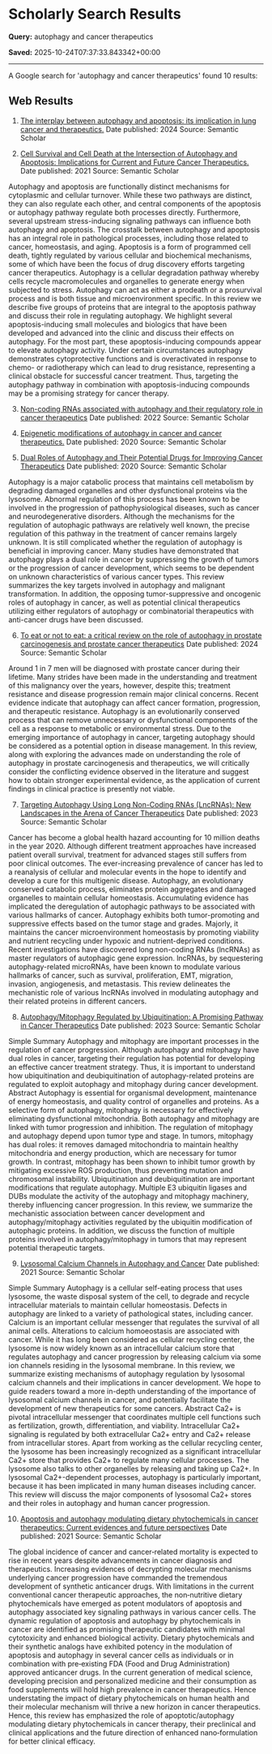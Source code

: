# Scholarly Search Results

**Query:** autophagy and cancer therapeutics

**Saved:** 2025-10-24T07:37:33.843342+00:00

---

A Google search for 'autophagy and cancer therapeutics' found 10 results:

## Web Results
1. [The interplay between autophagy and apoptosis: its implication in lung cancer and therapeutics.](https://www.semanticscholar.org/paper/23aaff07549d9dc9b9544f2cb170ec4ccb3da35e)
Date published: 2024
Source: Semantic Scholar


2. [Cell Survival and Cell Death at the Intersection of Autophagy and Apoptosis: Implications for Current and Future Cancer Therapeutics.](https://www.semanticscholar.org/paper/e3e3bd7cf8057a19ac05aaaea3fc51306bf446c4)
Date published: 2021
Source: Semantic Scholar

Autophagy and apoptosis are functionally distinct mechanisms for cytoplasmic and cellular turnover. While these two pathways are distinct, they can also regulate each other, and central components of the apoptosis or autophagy pathway regulate both processes directly. Furthermore, several upstream stress-inducing signaling pathways can influence both autophagy and apoptosis. The crosstalk between autophagy and apoptosis has an integral role in pathological processes, including those related to cancer, homeostasis, and aging. Apoptosis is a form of programmed cell death, tightly regulated by various cellular and biochemical mechanisms, some of which have been the focus of drug discovery efforts targeting cancer therapeutics. Autophagy is a cellular degradation pathway whereby cells recycle macromolecules and organelles to generate energy when subjected to stress. Autophagy can act as either a prodeath or a prosurvival process and is both tissue and microenvironment specific. In this review we describe five groups of proteins that are integral to the apoptosis pathway and discuss their role in regulating autophagy. We highlight several apoptosis-inducing small molecules and biologics that have been developed and advanced into the clinic and discuss their effects on autophagy. For the most part, these apoptosis-inducing compounds appear to elevate autophagy activity. Under certain circumstances autophagy demonstrates cytoprotective functions and is overactivated in response to chemo- or radiotherapy which can lead to drug resistance, representing a clinical obstacle for successful cancer treatment. Thus, targeting the autophagy pathway in combination with apoptosis-inducing compounds may be a promising strategy for cancer therapy.

3. [Non-coding RNAs associated with autophagy and their regulatory role in cancer therapeutics](https://www.semanticscholar.org/paper/3a3df7e61797cf0016ecb856fcc4a51190cf557b)
Date published: 2022
Source: Semantic Scholar


4. [Epigenetic modifications of autophagy in cancer and cancer therapeutics.](https://www.semanticscholar.org/paper/45de78a682025192cb27cf0e810b96556110158d)
Date published: 2020
Source: Semantic Scholar


5. [Dual Roles of Autophagy and Their Potential Drugs for Improving Cancer Therapeutics](https://www.semanticscholar.org/paper/892d23a72a016594adab2c0111c3681936ee4bf6)
Date published: 2020
Source: Semantic Scholar

Autophagy is a major catabolic process that maintains cell metabolism by degrading damaged organelles and other dysfunctional proteins via the lysosome. Abnormal regulation of this process has been known to be involved in the progression of pathophysiological diseases, such as cancer and neurodegenerative disorders. Although the mechanisms for the regulation of autophagic pathways are relatively well known, the precise regulation of this pathway in the treatment of cancer remains largely unknown. It is still complicated whether the regulation of autophagy is beneficial in improving cancer. Many studies have demonstrated that autophagy plays a dual role in cancer by suppressing the growth of tumors or the progression of cancer development, which seems to be dependent on unknown characteristics of various cancer types. This review summarizes the key targets involved in autophagy and malignant transformation. In addition, the opposing tumor-suppressive and oncogenic roles of autophagy in cancer, as well as potential clinical therapeutics utilizing either regulators of autophagy or combinatorial therapeutics with anti-cancer drugs have been discussed.

6. [To eat or not to eat: a critical review on the role of autophagy in prostate carcinogenesis and prostate cancer therapeutics](https://www.semanticscholar.org/paper/5a5241ad6cfd66684ae2181ceb4107d8492a834b)
Date published: 2024
Source: Semantic Scholar

Around 1 in 7 men will be diagnosed with prostate cancer during their lifetime. Many strides have been made in the understanding and treatment of this malignancy over the years, however, despite this; treatment resistance and disease progression remain major clinical concerns. Recent evidence indicate that autophagy can affect cancer formation, progression, and therapeutic resistance. Autophagy is an evolutionarily conserved process that can remove unnecessary or dysfunctional components of the cell as a response to metabolic or environmental stress. Due to the emerging importance of autophagy in cancer, targeting autophagy should be considered as a potential option in disease management. In this review, along with exploring the advances made on understanding the role of autophagy in prostate carcinogenesis and therapeutics, we will critically consider the conflicting evidence observed in the literature and suggest how to obtain stronger experimental evidence, as the application of current findings in clinical practice is presently not viable.

7. [Targeting Autophagy Using Long Non-Coding RNAs (LncRNAs): New Landscapes in the Arena of Cancer Therapeutics](https://www.semanticscholar.org/paper/fe228cd58327491866c7dfa990b4073763226605)
Date published: 2023
Source: Semantic Scholar

Cancer has become a global health hazard accounting for 10 million deaths in the year 2020. Although different treatment approaches have increased patient overall survival, treatment for advanced stages still suffers from poor clinical outcomes. The ever-increasing prevalence of cancer has led to a reanalysis of cellular and molecular events in the hope to identify and develop a cure for this multigenic disease. Autophagy, an evolutionary conserved catabolic process, eliminates protein aggregates and damaged organelles to maintain cellular homeostasis. Accumulating evidence has implicated the deregulation of autophagic pathways to be associated with various hallmarks of cancer. Autophagy exhibits both tumor-promoting and suppressive effects based on the tumor stage and grades. Majorly, it maintains the cancer microenvironment homeostasis by promoting viability and nutrient recycling under hypoxic and nutrient-deprived conditions. Recent investigations have discovered long non-coding RNAs (lncRNAs) as master regulators of autophagic gene expression. lncRNAs, by sequestering autophagy-related microRNAs, have been known to modulate various hallmarks of cancer, such as survival, proliferation, EMT, migration, invasion, angiogenesis, and metastasis. This review delineates the mechanistic role of various lncRNAs involved in modulating autophagy and their related proteins in different cancers.

8. [Autophagy/Mitophagy Regulated by Ubiquitination: A Promising Pathway in Cancer Therapeutics](https://www.semanticscholar.org/paper/762eb18a597d4b89d09d47717fc2c68368ed9353)
Date published: 2023
Source: Semantic Scholar

Simple Summary Autophagy and mitophagy are important processes in the regulation of cancer progression. Although autophagy and mitophagy have dual roles in cancer, targeting their regulation has potential for developing an effective cancer treatment strategy. Thus, it is important to understand how ubiquitination and deubiquitination of autophagy-related proteins are regulated to exploit autophagy and mitophagy during cancer development. Abstract Autophagy is essential for organismal development, maintenance of energy homeostasis, and quality control of organelles and proteins. As a selective form of autophagy, mitophagy is necessary for effectively eliminating dysfunctional mitochondria. Both autophagy and mitophagy are linked with tumor progression and inhibition. The regulation of mitophagy and autophagy depend upon tumor type and stage. In tumors, mitophagy has dual roles: it removes damaged mitochondria to maintain healthy mitochondria and energy production, which are necessary for tumor growth. In contrast, mitophagy has been shown to inhibit tumor growth by mitigating excessive ROS production, thus preventing mutation and chromosomal instability. Ubiquitination and deubiquitination are important modifications that regulate autophagy. Multiple E3 ubiquitin ligases and DUBs modulate the activity of the autophagy and mitophagy machinery, thereby influencing cancer progression. In this review, we summarize the mechanistic association between cancer development and autophagy/mitophagy activities regulated by the ubiquitin modification of autophagic proteins. In addition, we discuss the function of multiple proteins involved in autophagy/mitophagy in tumors that may represent potential therapeutic targets.

9. [Lysosomal Calcium Channels in Autophagy and Cancer](https://www.semanticscholar.org/paper/b8fdcc811c011e83dcc72bfcfa703b48010c1e48)
Date published: 2021
Source: Semantic Scholar

Simple Summary Autophagy is a cellular self-eating process that uses lysosome, the waste disposal system of the cell, to degrade and recycle intracellular materials to maintain cellular homeostasis. Defects in autophagy are linked to a variety of pathological states, including cancer. Calcium is an important cellular messenger that regulates the survival of all animal cells. Alterations to calcium homoeostasis are associated with cancer. While it has long been considered as cellular recycling center, the lysosome is now widely known as an intracellular calcium store that regulates autophagy and cancer progression by releasing calcium via some ion channels residing in the lysosomal membrane. In this review, we summarize existing mechanisms of autophagy regulation by lysosomal calcium channels and their implications in cancer development. We hope to guide readers toward a more in-depth understanding of the importance of lysosomal calcium channels in cancer, and potentially facilitate the development of new therapeutics for some cancers. Abstract Ca2+ is pivotal intracellular messenger that coordinates multiple cell functions such as fertilization, growth, differentiation, and viability. Intracellular Ca2+ signaling is regulated by both extracellular Ca2+ entry and Ca2+ release from intracellular stores. Apart from working as the cellular recycling center, the lysosome has been increasingly recognized as a significant intracellular Ca2+ store that provides Ca2+ to regulate many cellular processes. The lysosome also talks to other organelles by releasing and taking up Ca2+. In lysosomal Ca2+-dependent processes, autophagy is particularly important, because it has been implicated in many human diseases including cancer. This review will discuss the major components of lysosomal Ca2+ stores and their roles in autophagy and human cancer progression.

10. [Apoptosis and autophagy modulating dietary phytochemicals in cancer therapeutics: Current evidences and future perspectives](https://www.semanticscholar.org/paper/16fcf107e013ac2e7885144ecb51546a71491d7e)
Date published: 2021
Source: Semantic Scholar

The global incidence of cancer and cancer‐related mortality is expected to rise in recent years despite advancements in cancer diagnosis and therapeutics. Increasing evidences of decrypting molecular mechanisms underlying cancer progression have commanded the tremendous development of synthetic anticancer drugs. With limitations in the current conventional cancer therapeutic approaches, the non‐nutritive dietary phytochemicals have emerged as potent modulators of apoptosis and autophagy associated key signaling pathways in various cancer cells. The dynamic regulation of apoptosis and autophagy by phytochemicals in cancer are identified as promising therapeutic candidates with minimal cytotoxicity and enhanced biological activity. Dietary phytochemicals and their synthetic analogs have exhibited potency in the modulation of apoptosis and autophagy in several cancer cells as individuals or in combination with pre‐existing FDA (Food and Drug Administration) approved anticancer drugs. In the current generation of medical science, developing precision and personalized medicine and their consumption as food supplements will hold high prevalence in cancer therapeutics. Hence understating the impact of dietary phytochemicals on human health and their molecular mechanism will thrive a new horizon in cancer therapeutics. Hence, this review has emphasized the role of apoptotic/autophagy modulating dietary phytochemicals in cancer therapy, their preclinical and clinical applications and the future direction of enhanced nano‐formulation for better clinical efficacy.
